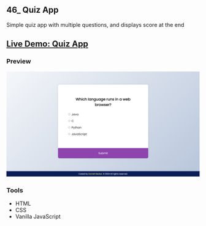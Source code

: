 ## 46_ Quiz App

Simple quiz app with multiple questions, and displays score at the end

## [Live Demo: Quiz App](https://46-quiz-app-gdbecker.replit.app/)

### Preview

!["HomePage"](./HomePage.png)

### Tools
- HTML
- CSS
- Vanilla JavaScript